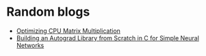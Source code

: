 # Random blogs
* [Optimizing CPU Matrix Multiplication](./random-blogs/optimizing-cpu-matrix-multiplication/main.md)
* [Building an Autograd Library from Scratch in C for Simple Neural Networks](./random-blogs/building-an-autograd-library-from-scratch-in-c-for-simple-neural-networks/main.md)